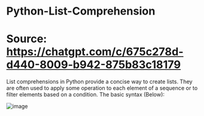 # Python-List-Comprehension

# Source: https://chatgpt.com/c/675c278d-d440-8009-b942-875b83c18179


List comprehensions in Python provide a concise way to create lists. They are often used to apply some operation to each element of a sequence or to filter elements based on a condition. The basic syntax (Below):

![image](https://github.com/user-attachments/assets/39cac61c-1829-4f02-b68f-6a0e23e68ae1)

